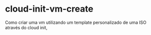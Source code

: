 # cloud-init-vm-create
Como criar uma vm utilizando um template personalizado de uma ISO através do cloud init,
